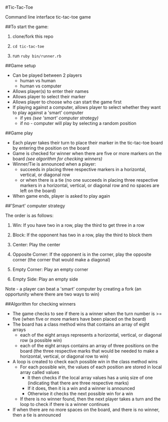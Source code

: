 #Tic-Tac-Toe

Command line interface tic-tac-toe game
 
##To start the game:

1. clone/fork this repo

2. `cd tic-tac-toe`

3. run `ruby bin/runner.rb`

##Game setup

* Can be played between 2 players
    * human vs human
    * human vs computer
* Allows player(s) to enter their names
* Allows player to select their marker
* Allows player to choose who can start the game first
* If playing against a computer, allows player to select whether they want to play against a 'smart' computer
    * if yes *(see 'smart' computer strategy)*
    * if no - computer will play by selecting a random position

##Game play
* Each player takes their turn to place their marker in the tic-tac-toe board by entering the position on the board
* Game is checked for winner when there are five or more markers on the board *(see algorithm for checking winners)*
* Winner/Tie is announced when a player:
    * succeeds in placing three respective markers in a horizontal, vertical, or diagonal row
    * or when there is a tie (no one succeeds in placing three respective markers in a horizontal, vertical, or diagonal row and no spaces are left on the board)
* When game ends, player is asked to play again

##'Smart' computer strategy

The order is as follows:

1. Win: If you have two in a row, play the third to get three in a row

2. Block: If the opponent has two in a row, play the third to block them

3. Center: Play the center

4. Opposite Corner: If the opponent is in the corner, play the opposite corner (the corner that would make a diagonal)

5. Empty Corner: Play an empty corner

6. Empty Side: Play an empty side

Note - a player can beat a 'smart' computer by creating a fork (an opportunity where there are two ways to win)

##Algorithm for checking winners
* The game checks to see if there is a winner when the turn number is >= five (when five or more markers have been placed on the board)
* The board has a class method wins that contains an array of eight arrays
    * each of the eight arrays represents a horizontal, vertical, or diagonal row (a possible win)
    * each of the eight arrays contains an array of three positions on the board (the three respective marks that would be needed to make a horizontal, vertical, or diagonal row to win)
* A loop is created to check each possible win in the class method wins
    * For each possible win, the values of each position are stored in local array called values
      * It then checks if the local array values has a uniq size of one (indicating that there are three respective marks)
      * If it does, then it is a win and a winner is announced
      * Otherwise it checks the next possible win for a win
    * If there is no winner found, then the next player takes a turn and the loop to check if there is a winner continues
* If when there are no more spaces on the board, and there is no winner, then a tie is announced
